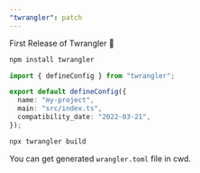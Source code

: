 ```yaml
---
"twrangler": patch
---
```


First Release of Twrangler 🎉

```bash
npm install twrangler
```

```ts
import { defineConfig } from "twrangler";

export default defineConfig({
  name: "my-project",
  main: "src/index.ts",
  compatibility_date: "2022-03-21",
});
```

```bash
npx twrangler build
```

You can get generated `wrangler.toml` file in cwd.
